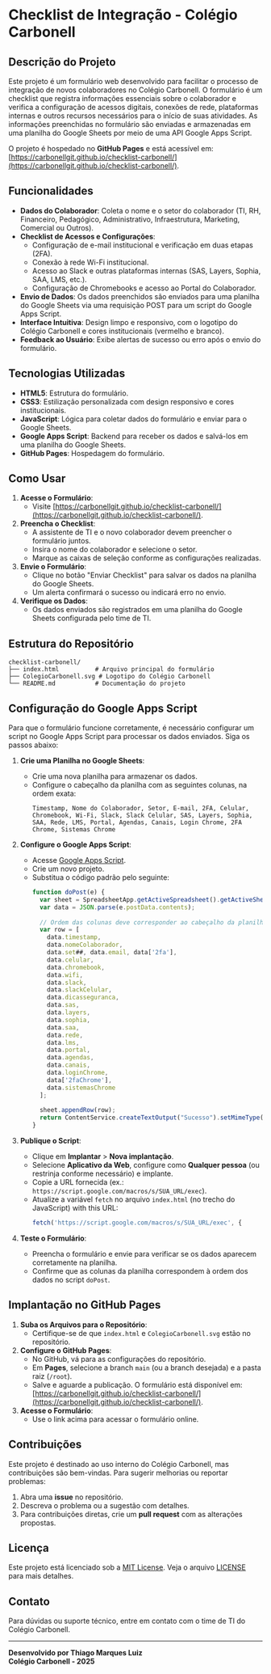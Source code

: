# Checklist de Integração - Colégio Carbonell

## Descrição do Projeto

Este projeto é um formulário web desenvolvido para facilitar o processo de integração de novos colaboradores no Colégio Carbonell. O formulário é um checklist que registra informações essenciais sobre o colaborador e verifica a configuração de acessos digitais, conexões de rede, plataformas internas e outros recursos necessários para o início de suas atividades. As informações preenchidas no formulário são enviadas e armazenadas em uma planilha do Google Sheets por meio de uma API Google Apps Script.

O projeto é hospedado no **GitHub Pages** e está acessível em: [https://carbonellgit.github.io/checklist-carbonell/](https://carbonellgit.github.io/checklist-carbonell/).

## Funcionalidades

- **Dados do Colaborador**: Coleta o nome e o setor do colaborador (TI, RH, Financeiro, Pedagógico, Administrativo, Infraestrutura, Marketing, Comercial ou Outros).
- **Checklist de Acessos e Configurações**:
  - Configuração de e-mail institucional e verificação em duas etapas (2FA).
  - Conexão à rede Wi-Fi institucional.
  - Acesso ao Slack e outras plataformas internas (SAS, Layers, Sophia, SAA, LMS, etc.).
  - Configuração de Chromebooks e acesso ao Portal do Colaborador.
- **Envio de Dados**: Os dados preenchidos são enviados para uma planilha do Google Sheets via uma requisição POST para um script do Google Apps Script.
- **Interface Intuitiva**: Design limpo e responsivo, com o logotipo do Colégio Carbonell e cores institucionais (vermelho e branco).
- **Feedback ao Usuário**: Exibe alertas de sucesso ou erro após o envio do formulário.

## Tecnologias Utilizadas

- **HTML5**: Estrutura do formulário.
- **CSS3**: Estilização personalizada com design responsivo e cores institucionais.
- **JavaScript**: Lógica para coletar dados do formulário e enviar para o Google Sheets.
- **Google Apps Script**: Backend para receber os dados e salvá-los em uma planilha do Google Sheets.
- **GitHub Pages**: Hospedagem do formulário.

## Como Usar

1. **Acesse o Formulário**:
   - Visite [https://carbonellgit.github.io/checklist-carbonell/](https://carbonellgit.github.io/checklist-carbonell/).
2. **Preencha o Checklist**:
   - A assistente de TI e o novo colaborador devem preencher o formulário juntos.
   - Insira o nome do colaborador e selecione o setor.
   - Marque as caixas de seleção conforme as configurações realizadas.
3. **Envie o Formulário**:
   - Clique no botão "Enviar Checklist" para salvar os dados na planilha do Google Sheets.
   - Um alerta confirmará o sucesso ou indicará erro no envio.
4. **Verifique os Dados**:
   - Os dados enviados são registrados em uma planilha do Google Sheets configurada pelo time de TI.

## Estrutura do Repositório

```
checklist-carbonell/
├── index.html          # Arquivo principal do formulário
├── ColegioCarbonell.svg # Logotipo do Colégio Carbonell
└── README.md           # Documentação do projeto
```

## Configuração do Google Apps Script

Para que o formulário funcione corretamente, é necessário configurar um script no Google Apps Script para processar os dados enviados. Siga os passos abaixo:

1. **Crie uma Planilha no Google Sheets**:
   - Crie uma nova planilha para armazenar os dados.
   - Configure o cabeçalho da planilha com as seguintes colunas, na ordem exata:
     ```
     Timestamp, Nome do Colaborador, Setor, E-mail, 2FA, Celular, Chromebook, Wi-Fi, Slack, Slack Celular, SAS, Layers, Sophia, SAA, Rede, LMS, Portal, Agendas, Canais, Login Chrome, 2FA Chrome, Sistemas Chrome
     ```

2. **Configure o Google Apps Script**:
   - Acesse [Google Apps Script](https://script.google.com/).
   - Crie um novo projeto.
   - Substitua o código padrão pelo seguinte:
     ```javascript
     function doPost(e) {
       var sheet = SpreadsheetApp.getActiveSpreadsheet().getActiveSheet();
       var data = JSON.parse(e.postData.contents);
       
       // Ordem das colunas deve corresponder ao cabeçalho da planilha
       var row = [
         data.timestamp,
         data.nomeColaborador,
         data.set##, data.email, data['2fa'],
         data.celular,
         data.chromebook,
         data.wifi,
         data.slack,
         data.slackCelular,
         data.dicasseguranca,
         data.sas,
         data.layers,
         data.sophia,
         data.saa,
         data.rede,
         data.lms,
         data.portal,
         data.agendas,
         data.canais,
         data.loginChrome,
         data['2faChrome'],
         data.sistemasChrome
       ];
       
       sheet.appendRow(row);
       return ContentService.createTextOutput("Sucesso").setMimeType(ContentService.MimeType.TEXT);
     }
     ```
3. **Publique o Script**:
   - Clique em **Implantar** > **Nova implantação**.
   - Selecione **Aplicativo da Web**, configure como **Qualquer pessoa** (ou restrinja conforme necessário) e implante.
   - Copie a URL fornecida (ex.: `https://script.google.com/macros/s/SUA_URL/exec`).
   - Atualize a variável `fetch` no arquivo `index.html` (no trecho do JavaScript) with this URL:
     ```javascript
     fetch('https://script.google.com/macros/s/SUA_URL/exec', {
     ```

4. **Teste o Formulário**:
   - Preencha o formulário e envie para verificar se os dados aparecem corretamente na planilha.
   - Confirme que as colunas da planilha correspondem à ordem dos dados no script `doPost`.

## Implantação no GitHub Pages

1. **Suba os Arquivos para o Repositório**:
   - Certifique-se de que `index.html` e `ColegioCarbonell.svg` estão no repositório.
2. **Configure o GitHub Pages**:
   - No GitHub, vá para as configurações do repositório.
   - Em **Pages**, selecione a branch `main` (ou a branch desejada) e a pasta raiz (`/root`).
   - Salve e aguarde a publicação. O formulário está disponível em: [https://carbonellgit.github.io/checklist-carbonell/](https://carbonellgit.github.io/checklist-carbonell/).
3. **Acesse o Formulário**:
   - Use o link acima para acessar o formulário online.

## Contribuições

Este projeto é destinado ao uso interno do Colégio Carbonell, mas contribuições são bem-vindas. Para sugerir melhorias ou reportar problemas:

1. Abra uma **issue** no repositório.
2. Descreva o problema ou a sugestão com detalhes.
3. Para contribuições diretas, crie um **pull request** com as alterações propostas.

## Licença

Este projeto está licenciado sob a [MIT License](LICENSE). Veja o arquivo [LICENSE](LICENSE) para mais detalhes.

## Contato

Para dúvidas ou suporte técnico, entre em contato com o time de TI do Colégio Carbonell.

---

**Desenvolvido por Thiago Marques Luiz**  
**Colégio Carbonell - 2025**
